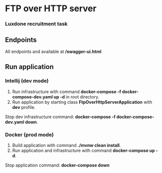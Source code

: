 # FTP over HTTP server
### Luxdone recruitment task

## Endpoints

All endpoints and available at **/swagger-ui.html**

## Run application

### Intellij (dev mode)

1. Run infrastructure with command **docker-compose -f docker-compose-dev.yaml up -d** in root directory.
2. Run application by starting class **FtpOverHttpServerApplication** with **dev** profile.

Stop dev infrastructure command: **docker-compose -f docker-compose-dev.yaml down**.

### Docker (prod mode)

1. Build application with command **./mvnw clean install**.
2. Run application and infrastructure with command **docker-compose up -d**.

Stop application command: **docker-compose down**